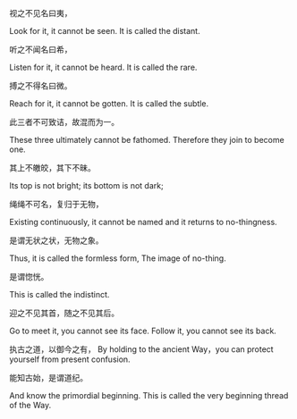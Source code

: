 视之不见名曰夷，

Look for it, it cannot be seen. It is called the distant.

听之不闻名曰希，

Listen for it, it cannot be heard. It is called the rare.

搏之不得名曰微。

Reach for it, it cannot be gotten. It is called the subtle.

此三者不可致诘，故混而为一。

These three ultimately cannot be fathomed. Therefore they join to become one.

其上不皦皎，其下不昧。

Its top is not bright; its bottom is not dark;

绳绳不可名，复归于无物，

Existing continuously, it cannot be named and it returns to no-thingness.

是谓无状之状，无物之象。

Thus, it is called the formless form, The image of no-thing.

是谓惚恍。

This is called the indistinct.

迎之不见其首，随之不见其后。

Go to meet it, you cannot see its face. Follow it, you cannot see its back.

执古之道，以御今之有，
By holding to the ancient Way，you can protect yourself from present confusion.

能知古始，是谓道纪。

And know the primordial beginning. This is called the very beginning thread of the Way.
